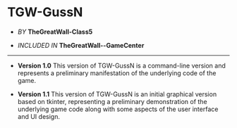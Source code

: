 # TGW-GussN

- *BY* **TheGreatWall-Class5**

- *INCLUDED IN* **TheGreatWall--GameCenter**

---

- **Version 1.0** This version of TGW-GussN is a command-line version and represents a preliminary manifestation of the underlying code of the game.

- **Version 1.1** This version of TGW-GussN is an initial graphical version based on tkinter, representing a preliminary demonstration of the underlying game code along with some aspects of the user interface and UI design.
